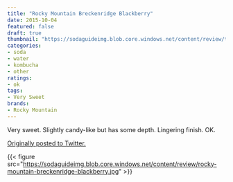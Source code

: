 ```yaml
---
title: "Rocky Mountain Breckenridge Blackberry"
date: 2015-10-04
featured: false
draft: true
thumbnail: "https://sodaguideimg.blob.core.windows.net/content/review/thumbs/rocky-mountain-breckenridge-blackberry.jpg"
categories:
- soda
- water
- kombucha
- other
ratings:
- ok
tags:
- Very Sweet
brands:
- Rocky Mountain
---
```


Very sweet. Slightly candy-like but has some depth. Lingering finish. OK.

[Originally posted to Twitter.](https://twitter.com/Cavorter/status/650710948034965504)

{{< figure src="https://sodaguideimg.blob.core.windows.net/content/review/rocky-mountain-breckenridge-blackberry.jpg" >}}

